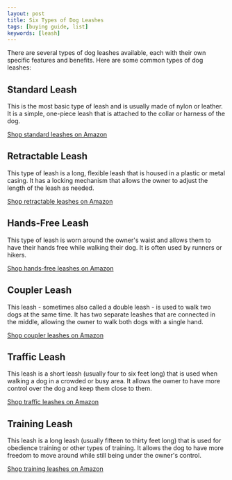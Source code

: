 ```yaml
---
layout: post
title: Six Types of Dog Leashes
tags: [buying guide, list]
keywords: [leash]
---
```


There are several types of dog leashes available, each with their own specific features and benefits. Here are some common types of dog leashes:

## Standard Leash

This is the most basic type of leash and is usually made of nylon or leather. It is a simple, one-piece leash that is attached to the collar or harness of the dog.

[Shop standard leashes on Amazon](https://www.amazon.com/b?node=3024193011&tag=puppysnuggles-20)

## Retractable Leash

This type of leash is a long, flexible leash that is housed in a plastic or metal casing. It has a locking mechanism that allows the owner to adjust the length of the leash as needed.

[Shop retractable leashes on Amazon](https://www.amazon.com/b?node=3024196011&tag=puppysnuggles-20)

## Hands-Free Leash

This type of leash is worn around the owner's waist and allows them to have their hands free while walking their dog. It is often used by runners or hikers.

[Shop hands-free leashes on Amazon](https://www.amazon.com/b?node=3024195011&tag=puppysnuggles-20)

## Coupler Leash

This leash - sometimes also called a double leash - is used to walk two dogs at the same time. It has two separate leashes that are connected in the middle, allowing the owner to walk both dogs with a single hand.

[Shop coupler leashes on Amazon](https://www.amazon.com/b?node=3024194011&tag=puppysnuggles-20)

## Traffic Leash

This leash is a short leash (usually four to six feet long) that is used when walking a dog in a crowded or busy area. It allows the owner to have more control over the dog and keep them close to them.

[Shop traffic leashes on Amazon](https://www.amazon.com/s?k=Traffic+Leash&rh=n%3A2975343011&tag=puppysnuggles-20)

## Training Leash

This leash is a long leash (usually fifteen to thirty feet long) that is used for obedience training or other types of training. It allows the dog to have more freedom to move around while still being under the owner's control.

[Shop training leashes on Amazon](https://www.amazon.com/b?node=2975433011&tag=puppysnuggles-20)